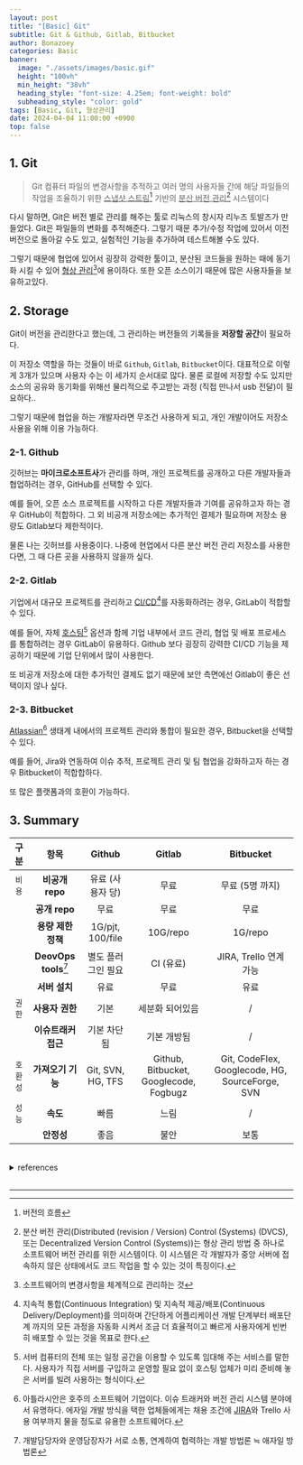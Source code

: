 ```yaml
---
layout: post
title: "[Basic] Git"
subtitle: Git & Github, Gitlab, Bitbucket
author: Bonazoey
categories: Basic
banner:
  image: "./assets/images/basic.gif"
  height: "100vh"
  min_height: "38vh"
  heading_style: "font-size: 4.25em; font-weight: bold"
  subheading_style: "color: gold"
tags: [Basic, Git, 형상관리]
date: 2024-04-04 11:00:00 +0900
top: false
---
```


## 1. Git

> Git 컴퓨터 파일의 변경사항을 추적하고 여러 명의 사용자들 간에 해당 파일들의 작업을 조율하기 위한 <u>스냅샷 스트림</u>[^ss] 기반의 <u>분산 버전 관리</u>[^dvc] 시스템이다

다시 말하면, Git은 버전 별로 관리를 해주는 툴로 리눅스의 창시자 리누즈 토발즈가 만들었다. Git은 파일들의 변화를 추적해준다. 그렇기 때문 추가/수정 작업에 있어서 이전 버전으로 돌아갈 수도 있고, 실험적인 기능을 추가하여 테스트해볼 수도 있다.

그렇기 때문에 협업에 있어서 굉장히 강력한 툴이고, 분산된 코드들을 원하는 때에 동기화 시킬 수 있어 <u>형상 관리</u>[^vm]에 용이하다. 또한 오픈 소스이기 때문에 많은 사용자들을 보유하고있다.

## 2. Storage

Git이 버전을 관리한다고 했는데, 그 관리하는 버전들의 기록들을 **저장할 공간**이 필요하다.

이 저장소 역할을 하는 것들이 바로 `Github`, `Gitlab`, `Bitbucket`이다. 대표적으로 이렇게 3개가 있으며 사용자 수는 이 세가지 순서대로 많다. 물론 로컬에 저장할 수도 있지만 소스의 공유와 동기화를 위해선 물리적으로 주고받는 과정 (직접 만나서 usb 전달)이 필요하다..

그렇기 때문에 협업을 하는 개발자라면 무조건 사용하게 되고, 개인 개발이어도 저장소 사용을 위해 이용 가능하다.

### 2-1. Github

깃허브는 **마이크로소프트사**가 관리를 하며, 개인 프로젝트를 공개하고 다른 개발자들과 협업하려는 경우, GitHub를 선택할 수 있다.

예를 들어, 오픈 소스 프로젝트를 시작하고 다른 개발자들과 기여를 공유하고자 하는 경우 GitHub이 적합하다. 그 외 비공개 저장소에는 추가적인 결제가 필요하며 저장소 용량도 Gitlab보다 제한적이다.

물론 나는 깃허브를 사용중이다. 나중에 현업에서 다른 분산 버전 관리 저장소를 사용한다면, 그 때 다른 곳을 사용하지 않을까 싶다.

### 2-2. Gitlab

기업에서 대규모 프로젝트를 관리하고 <u>CI/CD</u>[^CI/CD]를 자동화하려는 경우, GitLab이 적합할 수 있다.

예를 들어, 자체 <u>호스팅</u>[^hosting] 옵션과 함께 기업 내부에서 코드 관리, 협업 및 배포 프로세스를 통합하려는 경우 GitLab이 유용하다. Github 보다 굉장히 강력한 CI/CD 기능을 제공하기 때문에 기업 단위에서 많이 사용한다.

또 비공개 저장소에 대한 추가적인 결제도 없기 때문에 보안 측면에선 Gitlab이 좋은 선택이지 않나 싶다.

### 2-3. Bitbucket

<u>Atlassian</u>[^atl] 생태계 내에서의 프로젝트 관리와 통합이 필요한 경우, Bitbucket을 선택할 수 있다.

예를 들어, Jira와 연동하여 이슈 추적, 프로젝트 관리 및 팀 협업을 강화하고자 하는 경우 Bitbucket이 적합합하다.

또 많은 플랫폼과의 호환이 가능하다.

## 3. Summary

| 구분 | 항목 | Github | Gitlab | Bitbucket |
| :---: | :---: | :---: | :---: | :---: |
| `비용` | **비공개 repo** | 유료 (사용자 당) | 무료 | 무료 (5명 까지) |
|| **공개 repo** | 무료 | 무료 | 무료 |
|| **용량 제한 정책** | 1G/pjt, 100/file | 10G/repo | 1G/repo |
|| **DeovOps tools**[^devops] | 별도 플러그인 필요 | CI (유료) | JIRA, Trello 연계 가능 |
|| **서버 설치** | 유료 | 무료 | 유료 |
| `권한` | **사용자 권한** | 기본 | 세분화 되어있음 | / |
|| **이슈트래커 접근** | 기본 차단됨 | 기본 개방됨 | / |
| `호환성` | **가져오기 기능** | Git, SVN, HG, TFS | Github, Bitbucket, Googlecode, Fogbugz | Git, CodeFlex, Googlecode, HG, SourceForge, SVN |
| `성능` | **속도** | 빠름 | 느림 | / |
|| **안정성** | 좋음 | 불안 | 보통 |

<br>

<details>
  
  <summary><a>references</a></summary>
    <p>https://lazyjihong.wordpress.com/2015/02/03/git%EC%9C%BC%EB%A1%9C-%EC%86%8C%ED%94%84%ED%8A%B8%EC%9B%A8%EC%96%B4-%EA%B4%80%EB%A6%AC%ED%95%98%EA%B8%B0gitlab-bitbucket-github/</p>
    <p>https://velog.io/@dm911/GitHub-vs-Gitlab-vs-Bitbucket</p>
    <p>https://m.blog.naver.com/bestrok/222332550370</p>
    <p>https://m.blog.naver.com/acornedu/221519913222</p>
    <p>그 외 각종 위키</p>

</details>

<br>

___

[^ss]: 버전의 흐름

[^dvc]: 분산 버전 관리(Distributed (revision / Version) Control (Systems) (DVCS), 또는 Decentralized Version Control (Systems))는 형상 관리 방법 중 하나로 소프트웨어 버전 관리를 위한 시스템이다. 이 시스템은 각 개발자가 중앙 서버에 접속하지 않은 상태에서도 코드 작업을 할 수 있는 것이 특징이다.

[^vm]: 소프트웨어의 변경사항을 체계적으로 관리하는 것

[^CI/CD]: 지속적 통합(Continuous Integration) 및 지속적 제공/배포(Continuous Delivery/Deployment)를 의미하며 간단하게 어플리케이션 개발 단계부터 배포단계 까지의 모든 과정을 자동화 시켜서 조금 더 효율적이고 빠르게 사용자에게 빈번히 배포할 수 있는 것을 목표로 한다.

[^hosting]: 서버 컴퓨터의 전체 또는 일정 공간을 이용할 수 있도록 임대해 주는 서비스를 말한다. 사용자가 직접 서버를 구입하고 운영할 필요 없이 호스팅 업체가 미리 준비해 놓은 서버를 빌려 사용하는 형식이다.

[^atl]: 아틀라시안은 호주의 소프트웨어 기업이다. 이슈 트래커와 버전 관리 시스템 분야에서 유명하다. 에자일 개발 방식을 택한 업체들에게는 채용 조건에 <u>JIRA</u>[^jira]와 Trello 사용 여부까지 물을 정도로 유용한 소프트웨어다.

[^jira]: 노션과 비슷한 협업 플랫폼

[^devops]: 개발담당자와 운영담장자가 서로 소통, 연계하여 협력하는 개발 방법론 ≒ 애자일 방법론
